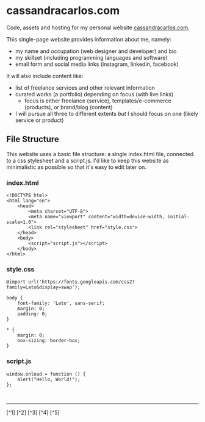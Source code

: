 # cassandracarlos.com
Code, assets and hosting for my personal website [cassandracarlos.com](https://cassandracarlos.com).

This single-page website provides information about me, namely:

 * my name and occupation (web designer and developer) and bio
 * my skillset (including programming languages and software)
 * email form and social media links (instagram, linkedin, facebook)

 It will  also include content like:

 * list of freelance services and other relevant information
 * curated works (a portfolio) depending on focus (with live links)
    * focus is either freelance (service), templates/e-commerce (products), or brand/blog (content)
 * I will pursue all three to different extents _but_ I should focus on one (likely service or product)

## File Structure

This website uses a basic file structure: a single index.html file, connected to a css stylesheet and a script.js. I'd like to keep this website as minimalistic as possible so that it's easy to edit later on.

### index.html

```
<!DOCTYPE html>
<html lang="en">
    <head>
        <meta charset="UTF-8">
        <meta name="viewport" content="width=device-width, initial-scale=1.0">
        <link rel="stylesheet" href="style.css">
    </head>
    <body>
        <script="script.js"></script>
    </body> 
</html>
```

### style.css

```
@import url('https://fonts.googleapis.com/css2?family=Lato&display=swap');

body {
    font-family: 'Lato', sans-serif;
    margin: 0;
    padding: 0;
}

* {
    margin: 0;
    box-sizing: border-box;
}
```

### script.js
```
window.onload = function () {
    alert("Hello, World!");
};
```

```


```

---

[^1]
[^2]
[^3]
[^4]
[^5]